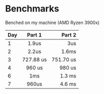 # Benchmarks

Benched on my machine (AMD Ryzen 3900x)

| Day      |     Part 1    | Part 2     |
|----------|:-------------:|----------: |
| 1        |  1.9us        | 3us        |
| 2        |  2.2us        | 1.6ms      |
| 3        | 727.88 us     | 751.70 us  |
| 4        | 960 us        | 980 us     |
| 6        | 1ms           | 1.3 ms     |
| 7        | 960us         | 4.6 ms     |

